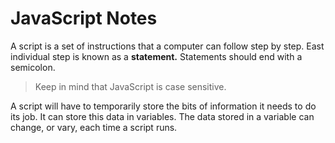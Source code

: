 # JavaScript Notes

A script is a set of instructions that a computer can follow step by step. East individual step is known as a **statement.** Statements should end with a semicolon.

> Keep in mind that JavaScript is case sensitive.

A script will have to temporarily store the bits of information it needs to do its job. It can store this data in variables. The data stored in a variable can change, or vary, each time a script runs. 